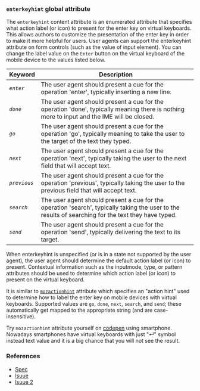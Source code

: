 ### `enterkeyhint` global attribute

The `enterkeyhint` content attribute is an enumerated attribute that specifies what action label (or icon) to present for the enter key 
on virtual keyboards.<br> 
This allows authors to customize the presentation of the enter key in order to make it more helpful for users.
User agents can support the enterkeyhint attribute on form controls (such as the value of input element).
You can change the label value on the `Enter` button on the virtual keyboard of the mobile device to the values listed below.

<table><thead><tr><th> Keyword
     </th><th> Description
   </th></tr></thead><tbody><tr><td><dfn id="attr-enterkeyhint-keyword-enter"><code>enter</code></dfn>
     </td><td>The user agent should present a cue for the operation 'enter', typically
     inserting a new line.
    </td></tr><tr><td><dfn id="attr-enterkeyhint-keyword-done"><code>done</code></dfn>
     </td><td>The user agent should present a cue for the operation 'done', typically
     meaning there is nothing more to input and the IME will be closed.
    </td></tr><tr><td><dfn id="attr-enterkeyhint-keyword-go"><code>go</code></dfn>
     </td><td> The user agent should present a cue for the operation 'go', typically
     meaning to take the user to the target of the text they typed.
    </td></tr><tr><td><dfn id="attr-enterkeyhint-keyword-next"><code>next</code></dfn>
     </td><td>The user agent should present a cue for the operation 'next', typically
     taking the user to the next field that will accept text.
    </td></tr><tr><td><dfn id="attr-enterkeyhint-keyword-previous"><code>previous</code></dfn>
     </td><td>The user agent should present a cue for the operation 'previous', typically
     taking the user to the previous field that will accept text.
    </td></tr><tr><td><dfn id="attr-enterkeyhint-keyword-search"><code>search</code></dfn>
     </td><td>The user agent should present a cue for the operation 'search', typically
     taking the user to the results of searching for the text they have typed.
    </td></tr><tr><td><dfn id="attr-enterkeyhint-keyword-send"><code>send</code></dfn>
     </td><td> The user agent should present a cue for the operation 'send', typically
     delivering the text to its target.
  </td></tr></tbody></table>

When enterkeyhint is unspecified (or is in a state not supported by the user agent), the user agent should determine the
default action label (or icon) to present. Contextual information such as the inputmode, type, or pattern attributes should be
used to determine which action label (or icon) to present on the virtual keyboard.

It is similar to [`mozactionhint`](https://developer.mozilla.org/en-US/docs/Web/HTML/Element/input#Using_mozactionhint_on_Firefox_mobile) attribute which specifies an "action hint" used to determine how to label the enter key on mobile devices with virtual keyboards. Supported values are `go`, `done`, `next`, `search`, and `send`; these automatically get mapped to the appropriate string (and are case-insensitive).

Try `mozactionhint` attribute yourself on [codepen](https://codepen.io/Halochkin/pen/vvmoYx?editors=1011) using smartphone. Nowadays smartphones have virtual keyboards with just "↵" symbol instead text value and it is a big chance that you will not see the result.

### References
* [Spec](https://html.spec.whatwg.org/multipage/interaction.html#input-modalities:-the-enterkeyhint-attribute)
* [Isuue](https://github.com/whatwg/html/pull/3538)
* [Isuue 2](https://github.com/whatwg/html/pull/3538#issuecomment-371011876)

